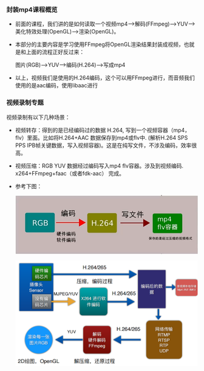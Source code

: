 ### 封装mp4课程概览

- 前面的课程，我们讲的是如何读取一个视频mp4—>解码(FFmpeg)—>YUV—>美化特效处理(OpenGL)—>渲染(OpenGL)。

- 本部分的主要内容是学习使用FFmpeg将OpenGL渲染结果封装成视频，也就是和上面的流程正好反过来：

  图片(RGB)—>YUV—>编码(H.264)—>写成mp4

- 以上，视频我们是使用的H.264编码，这个可以用FFmpeg进行，而音频我们使用的是aac编码，使用libaac进行

### 视频录制专题

视频录制有以下几种场景：

- 视频转存：得到的是已经编码过的数据 H.264, 写到一个视频容器（mp4，flv）里面。比如将H.264+AAC 数据保存到mp4或flv中. (解析H.264 SPS PPS IPB帧关键数据，写入视频容器)。这是在纯写文件，不涉及编码，效率很高。

- 视频压缩：RGB YUV 数据经过编码写入mp4 flv容器。涉及到视频编码. x264+FFmpeg+faac（或者fdk-aac） 完成。

- 参考下图：

  ![image-20250610205401929](./assets/image-20250610205401929.png)

  <img src="./assets/image-20250610205511704.png" alt="image-20250610205511704" style="zoom:67%;" />


